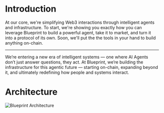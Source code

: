 # Introduction 
At our core, we're simplifying Web3 interactions through intelligent agents and infrastructure. To start, we're showing you exactly how you can leverage Blueprint to build a powerful agent, take it to market, and turn it into a protocol of its own. Soon, we'll put the the tools in your hand to build anything on-chain.

---
We’re entering a new era of intelligent systems — one where AI Agents don’t just answer questions, they act. At Blueprint, we’re building the infrastructure for this agentic future — starting on-chain, expanding beyond it, and ultimately redefining how people and systems interact.

# Architecture
![Blueprint Architecture](https://files.readme.io/a1b1b5ae84f132916bda0fb4f95fb397690fe8eba6d8346d97b241498730636b-image.png)
